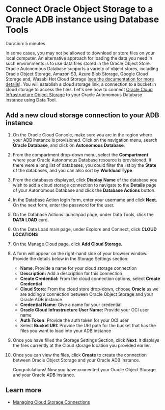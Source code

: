 <!--
    {
        "name":"Connect Oracle Object Storage to a Oracle ADB instance using Database Tools",
        "description":"Connect Oracle Object Storage to a Oracle ADB instance using Database Tools"
    }
-->
# Connect Oracle Object Storage to a Oracle ADB instance using Database Tools

Duration: 5 minutes

In some cases, you may not be allowed to download or store files on your local computer. An alternative approach for loading the data you need in such environments is to use data files stored in the Oracle Object Store. Oracle Autonomous Database supports a variety of object stores, including Oracle Object Storage, Amazon S3, Azure Blob Storage, Google Cloud Storage and, Wasabi Hot Cloud Storage ([see the documentation for more details](https://docs.oracle.com/en/cloud/paas/autonomous-database/adbsa/data-load.html#GUID-E810061A-42B3-485F-92B8-3B872D790D85)). You will establish a cloud storage link, a connection to a bucket in cloud storage to access the files. Let's see how to connect [Oracle Cloud Infrastructure Object Storage](https://www.oracle.com/cloud/storage/object-storage.html) to your Oracle Autonomous Database instance using Data Tool.

## Add a new cloud storage connection to your ADB instance

1. On the Oracle Cloud Console, make sure you are in the region where your ADB instance is provisioned. Click on the navigation menu, search **Oracle Database**, and click on **Autonomous Database**.

2. From the compartment drop-down menu, select the **Compartment** where your Oracle Autonomous Database resource is provisioned. If there were a long list of databases, you could filter the list by the **State** of the databases, and you can also sort by **Workload Type**.

3. From the databases displayed, click **Display Name** of the database you wish to add a cloud storage connection to navigate to the **Details** page of your Autonomous Database and click the **Database Actions** button.

4. In the Database Action login form, enter your username and click **Next**. On the next form, enter the password for the user.

5. On the Database Actions launchpad page, under Data Tools, click the **DATA LOAD** card.

6. On the Data Load main page, under Explore and Connect, click **CLOUD LOCATIONS**

7. On the Manage Cloud page, click **Add Cloud Storage**.

8. A form will appear on the right-hand side of your browser window. Provide the details below in the Storage Settings section:

    - **Name:** Provide a name for your cloud storage connection
    - **Description:** Add a description for this connection
    - **Create Credential:** From the cloud connection options, select **Create Credential**
    - **Cloud Store:** From the cloud store drop-down, choose **Oracle** as we are adding a connection between Oracle Object Storage and your Oracle ADB instance
    - **Credential Name:** Give a name for your credential
    - **Oracle Cloud Infrastructure User Name:** Provide your OCI user name
    - **Auth Token:** Provide the auth token for your OCI user
    - Select **Bucket URI:** Provide the URI path for the bucket that has the files you want to load into your ADB instance

9. Once you have filled the Storage Settings Section, click **Next**. It displays the files currently at the Cloud storage location you provided earlier.

10. Once you can view the files, click **Create** to create the connection between Oracle Object Storage and your Oracle ADB instance.

    Congratulations! Now you have connected your Oracle Object Storage and your Oracle ADB instance.

## Learn more

- [Managing Cloud Storage Connections](https://docs.oracle.com/en/database/oracle/sql-developer-web/sdwad/manage-cloud-connections.html#GUID-0AB44485-17A3-4794-ACAF-AF55C77D24EF)